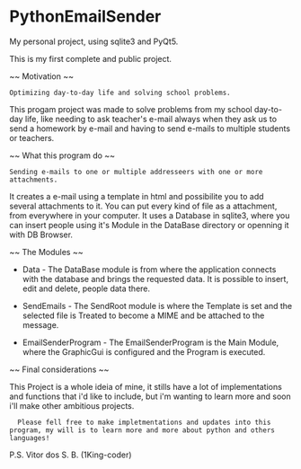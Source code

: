 # PythonEmailSender
My personal project, using sqlite3 and PyQt5.

This is my first complete and public project.

~~ Motivation ~~
      
    Optimizing day-to-day life and solving school problems.
  This progam project was made to solve problems from my school day-to-day life,
  like needing to ask teacher's e-mail always when they ask us to send a homework
  by e-mail and having to send e-mails to multiple students or teachers.
  
~~ What this program do ~~

    Sending e-mails to one or multiple addresseers with one or more attachments.
  It creates a e-mail using a template in html and possibilite you to add several
  attachments to it. You can put every kind of file as a attachment, from everywhere
  in your computer.
    It uses a Database in sqlite3, where you can insert people using it's Module in the
  DataBase directory or openning it with DB Browser.
  
~~ The Modules ~~

  - Data -
    The DataBase module is from where the application connects with the database and brings
  the requested data. It is possible to insert, edit and delete, people data there.
  
  - SendEmails - 
    The SendRoot module is where the Template is set and the selected file is Treated to 
  become a MIME and be attached to the message.
  
  - EmailSenderProgram - 
    The EmailSenderProgram is the Main Module, where the GraphicGui is configured and the
  Program is executed.
  
  ~~ Final considerations ~~
  
  This Project is a whole ideia of mine, it stills have a lot of implementations and functions
  that i'd like to include, but i'm wanting to learn more and soon i'll make other ambitious projects.
  
      Please fell free to make impletmentations and updates into this program, my will is to learn more and more about python and others languages!
 
  
  P.S. Vitor dos S. B.  (1King-coder)
  
  


